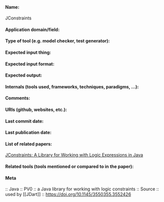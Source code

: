 #### Name:
JConstraints

#### Application domain/field:

#### Type of tool (e.g. model checker, test generator):

#### Expected input thing:

#### Expected input format:

#### Expected output:

#### Internals (tools used, frameworks, techniques, paradigms, ...):

#### Comments:

#### URIs (github, websites, etc.):

#### Last commit date:

#### Last publication date:

#### List of related papers:
[JConstraints: A Library for Working with Logic Expressions in Java](https://doi.org/10.1007/978-3-030-22348-9_19)

#### Related tools (tools mentioned or compared to in the paper):

#### Meta
:: Java
:: PV0 :: a Java library for working with logic constraints
:: Source :: used by [[JDart]] :: https://doi.org/10.1145/3550355.3552426
